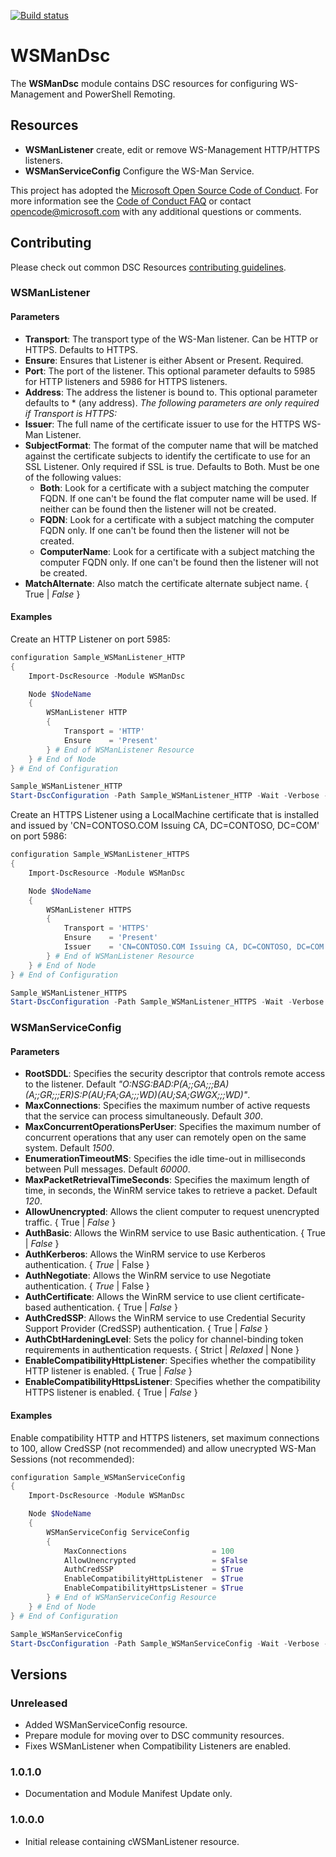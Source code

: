 [![Build status](https://ci.appveyor.com/api/projects/status/lppuhbyqkwoect24/branch/master?svg=true)](https://ci.appveyor.com/project/PlagueHO/wsmandsc/branch/master)

# WSManDsc

The **WSManDsc** module contains DSC resources for configuring WS-Management and PowerShell Remoting.

## Resources

* **WSManListener** create, edit or remove WS-Management HTTP/HTTPS listeners.
* **WSManServiceConfig** Configure the WS-Man Service.

This project has adopted the [Microsoft Open Source Code of Conduct](https://opensource.microsoft.com/codeofconduct/).
For more information see the [Code of Conduct FAQ](https://opensource.microsoft.com/codeofconduct/faq/) or contact [opencode@microsoft.com](mailto:opencode@microsoft.com) with any additional questions or comments.

## Contributing
Please check out common DSC Resources [contributing guidelines](https://github.com/PowerShell/DscResource.Kit/blob/master/CONTRIBUTING.md).

### WSManListener
#### Parameters
* **Transport**: The transport type of the WS-Man listener. Can be HTTP or HTTPS. Defaults to HTTPS.
* **Ensure**: Ensures that Listener is either Absent or Present. Required.
* **Port**: The port of the listener. This optional parameter defaults to 5985 for HTTP listeners and 5986 for HTTPS listeners.
* **Address**: The address the listener is bound to. This optional parameter defaults to * (any address).
*The following parameters are only required if Transport is HTTPS:*
* **Issuer**: The full name of the certificate issuer to use for the HTTPS WS-Man Listener.
* **SubjectFormat**: The format of the computer name that will be matched against the certificate subjects to identify the certificate to use for an SSL Listener. Only required if SSL is true. Defaults to Both. Must be one of the following values:
    * **Both**: Look for a certificate with a subject matching the computer FQDN. If one can't be found the flat computer name will be used. If neither can be found then the listener will not be created.
    * **FQDN**: Look for a certificate with a subject matching the computer FQDN only. If one can't be found then the listener will not be created.
    * **ComputerName**: Look for a certificate with a subject matching the computer FQDN only. If one can't be found then the listener will not be created.
* **MatchAlternate**: Also match the certificate alternate subject name. { True | _False_ }

#### Examples
Create an HTTP Listener on port 5985:
```powershell
configuration Sample_WSManListener_HTTP
{
    Import-DscResource -Module WSManDsc

    Node $NodeName
    {
        WSManListener HTTP
        {
            Transport = 'HTTP'
            Ensure    = 'Present'
        } # End of WSManListener Resource
    } # End of Node
} # End of Configuration

Sample_WSManListener_HTTP
Start-DscConfiguration -Path Sample_WSManListener_HTTP -Wait -Verbose -Force
```

Create an HTTPS Listener using a LocalMachine certificate that is installed and issued by 'CN=CONTOSO.COM Issuing CA, DC=CONTOSO, DC=COM' on port 5986:
```powershell
configuration Sample_WSManListener_HTTPS
{
    Import-DscResource -Module WSManDsc

    Node $NodeName
    {
        WSManListener HTTPS
        {
            Transport = 'HTTPS'
            Ensure    = 'Present'
            Issuer    = 'CN=CONTOSO.COM Issuing CA, DC=CONTOSO, DC=COM'
        } # End of WSManListener Resource
    } # End of Node
} # End of Configuration

Sample_WSManListener_HTTPS
Start-DscConfiguration -Path Sample_WSManListener_HTTPS -Wait -Verbose -Force
```

### WSManServiceConfig
#### Parameters
* **RootSDDL**: Specifies the security descriptor that controls remote access to the listener. Default _"O:NSG:BAD:P(A;;GA;;;BA)(A;;GR;;;ER)S:P(AU;FA;GA;;;WD)(AU;SA;GWGX;;;WD)"_.
* **MaxConnections**: Specifies the maximum number of active requests that the service can process simultaneously. Default _300_.
* **MaxConcurrentOperationsPerUser**: Specifies the maximum number of concurrent operations that any user can remotely open on the same system. Default _1500_.
* **EnumerationTimeoutMS**: Specifies the idle time-out in milliseconds between Pull messages. Default _60000_.
* **MaxPacketRetrievalTimeSeconds**: Specifies the maximum length of time, in seconds, the WinRM service takes to retrieve a packet. Default _120_.
* **AllowUnencrypted**: Allows the client computer to request unencrypted traffic. { True | _False_ }
* **AuthBasic**: Allows the WinRM service to use Basic authentication. { True | _False_ }
* **AuthKerberos**: Allows the WinRM service to use Kerberos authentication. { _True_ | False }
* **AuthNegotiate**: Allows the WinRM service to use Negotiate authentication. { _True_ | False }
* **AuthCertificate**: Allows the WinRM service to use client certificate-based authentication. { True | _False_ }
* **AuthCredSSP**: Allows the WinRM service to use Credential Security Support Provider (CredSSP) authentication. { True | _False_ }
* **AuthCbtHardeningLevel**: Sets the policy for channel-binding token requirements in authentication requests. { Strict | _Relaxed_ | None }
* **EnableCompatibilityHttpListener**: Specifies whether the compatibility HTTP listener is enabled. { True | _False_ }
* **EnableCompatibilityHttpsListener**: Specifies whether the compatibility HTTPS listener is enabled. { True | _False_ }

#### Examples
Enable compatibility HTTP and HTTPS listeners, set maximum connections to 100, allow CredSSP (not recommended) and allow unecrypted WS-Man Sessions (not recommended):
```powershell
configuration Sample_WSManServiceConfig
{
    Import-DscResource -Module WSManDsc

    Node $NodeName
    {
        WSManServiceConfig ServiceConfig
        {
            MaxConnections                   = 100
            AllowUnencrypted                 = $False
            AuthCredSSP                      = $True
            EnableCompatibilityHttpListener  = $True
            EnableCompatibilityHttpsListener = $True
        } # End of WSManServiceConfig Resource
    } # End of Node
} # End of Configuration

Sample_WSManServiceConfig
Start-DscConfiguration -Path Sample_WSManServiceConfig -Wait -Verbose -Force
```

## Versions

### Unreleased
* Added WSManServiceConfig resource.
* Prepare module for moving over to DSC community resources.
* Fixes WSManListener when Compatibility Listeners are enabled.

### 1.0.1.0
* Documentation and Module Manifest Update only.

### 1.0.0.0
* Initial release containing cWSManListener resource.
